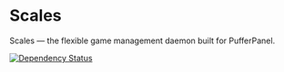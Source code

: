 # Scales
Scales — the flexible game management daemon built for PufferPanel.

[![Dependency Status](https://david-dm.org/PufferPanel/Scales.svg?style=flat-square)](https://david-dm.org/PufferPanel/Scales)